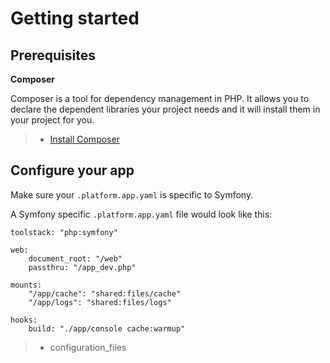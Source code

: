 Getting started
===============

Prerequisites
-------------

**Composer**

Composer is a tool for dependency management in PHP. It allows you to
declare the dependent libraries your project needs and it will install
them in your project for you.

> -   [Install Composer](https://getcomposer.org/download/)

Configure your app
------------------

Make sure your `.platform.app.yaml` is specific to Symfony.

A Symfony specific `.platform.app.yaml` file would look like this:

``` {.sourceCode .console}
toolstack: "php:symfony"

web:
    document_root: "/web"
    passthru: "/app_dev.php"

mounts:
    "/app/cache": "shared:files/cache"
    "/app/logs": "shared:files/logs"

hooks:
    build: "./app/console cache:warmup"
```

> -   configuration\_files

